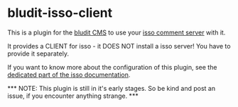 # bludit-isso-client

This is a plugin for the [bludit CMS](https://www.bludit.com/) to use your [isso comment server](https://posativ.org/isso/) with it.

It provides a CLIENT for isso - it DOES NOT install a isso server! You have to provide it separately.

If you want to know more about the configuration of this plugin, see the [dedicated part of the isso documentation](https://posativ.org/isso/docs/configuration/client/).


*** NOTE: This plugin is still in it's early stages. So be kind and post an issue, if you encounter anything strange. ***
